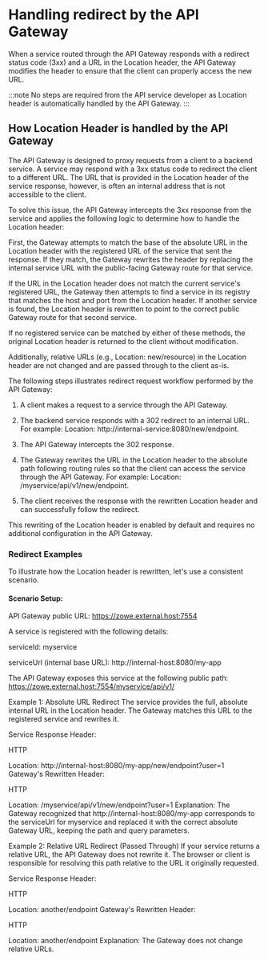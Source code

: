 # Handling redirect by the API Gateway

When a service routed through the API Gateway responds with a redirect status code (3xx) and a URL in the Location header, the API Gateway modifies the header to ensure that the client can properly access the new URL.

:::note
No steps are required from the API service developer as Location header is automatically handled by the API Gateway.
:::

## How Location Header is handled by the API Gateway
The API Gateway is designed to proxy requests from a client to a backend service. A service may respond with a 3xx status code to redirect the client to a different URL. The URL that is provided in the Location header of the service response, however, is often an internal address that is not accessible to the client.

To solve this issue, the API Gateway intercepts the 3xx response from the service and applies the following logic to determine how to handle the Location header:

First, the Gateway attempts to match the base of the absolute URL in the Location header with the registered URL of the service that sent the response. If they match, the Gateway rewrites the header by replacing the internal service URL with the public-facing Gateway route for that service.

If the URL in the Location header does not match the current service's registered URL, the Gateway then attempts to find a service in its registry that matches the host and port from the Location header. If another service is found, the Location header is rewritten to point to the correct public Gateway route for that second service.

If no registered service can be matched by either of these methods, the original Location header is returned to the client without modification.

Additionally, relative URLs (e.g., Location: new/resource) in the Location header are not changed and are passed through to the client as-is.

The following steps illustrates redirect request workflow performed by the API Gateway:

1. A client makes a request to a service through the API Gateway.

2. The backend service responds with a 302 redirect to an internal URL. For example: Location: http://internal-service:8080/new/endpoint.

3. The API Gateway intercepts the 302 response.

4. The Gateway rewrites the URL in the Location header to the absolute path following routing rules so that the client can access the service through the API Gateway. For example: Location: /myservice/api/v1/new/endpoint.

5. The client receives the response with the rewritten Location header and can successfully follow the redirect.

This rewriting of the Location header is enabled by default and requires no additional configuration in the API Gateway.

### Redirect Examples
To illustrate how the Location header is rewritten, let's use a consistent scenario.

#### Scenario Setup:

API Gateway public URL: https://zowe.external.host:7554

A service is registered with the following details:

serviceId: myservice

serviceUrl (internal base URL): http://internal-host:8080/my-app

The API Gateway exposes this service at the following public path: https://zowe.external.host:7554/myservice/api/v1/

Example 1: Absolute URL Redirect
The service provides the full, absolute internal URL in the Location header. The Gateway matches this URL to the registered service and rewrites it.

Service Response Header:

HTTP

Location: http://internal-host:8080/my-app/new/endpoint?user=1
Gateway's Rewritten Header:

HTTP

Location: /myservice/api/v1/new/endpoint?user=1
Explanation: The Gateway recognized that http://internal-host:8080/my-app corresponds to the serviceUrl for myservice and replaced it with the correct absolute Gateway URL, keeping the path and query parameters.

Example 2: Relative URL Redirect (Passed Through)
If your service returns a relative URL, the API Gateway does not rewrite it. The browser or client is responsible for resolving this path relative to the URL it originally requested.

Service Response Header:

HTTP

Location: another/endpoint
Gateway's Rewritten Header:

HTTP

Location: another/endpoint
Explanation: The Gateway does not change relative URLs.
